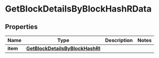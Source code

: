 

# GetBlockDetailsByBlockHashRData


## Properties

| Name | Type | Description | Notes |
|------------ | ------------- | ------------- | -------------|
|**item** | [**GetBlockDetailsByBlockHashRI**](GetBlockDetailsByBlockHashRI.md) |  |  |



